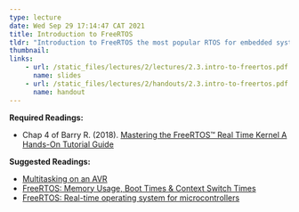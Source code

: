 ```yaml
---
type: lecture
date: Wed Sep 29 17:14:47 CAT 2021
title: Introduction to FreeRTOS
tldr: "Introduction to FreeRTOS the most popular RTOS for embedded system. FreeRTOS is an open source, real-time operating system for microcontrollers that makes small, low-power edge devices easy to program, deploy, secure, connect, and manage."
thumbnail: 
links: 
    - url: /static_files/lectures/2/lectures/2.3.intro-to-freertos.pdf
      name: slides
    - url: /static_files/lectures/2/handouts/2.3.intro-to-freertos.pdf
      name: handout
---
```

**Required Readings:**
- Chap 4 of Barry R. (2018). [Mastering the FreeRTOS™ Real Time Kernel A Hands-On Tutorial Guide](https://freertos.org/Documentation/161204_Mastering_the_FreeRTOS_Real_Time_Kernel-A_Hands-On_Tutorial_Guide.pdf)

**Suggested Readings:**
- <a href="{{ base }}/static_files/lectures/2/Readings/multitasking.pdf">Multitasking on an AVR</a>
- [FreeRTOS: Memory Usage, Boot Times & Context Switch Times](https://www.freertos.org/FAQMem.html)
- [FreeRTOS: Real-time operating system for microcontrollers](https://aws.amazon.com/freertos/)

